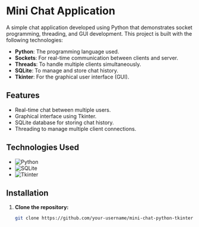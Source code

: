 # Mini Chat Application

A simple chat application developed using Python that demonstrates socket programming, threading, and GUI development. This project is built with the following technologies:

- **Python**: The programming language used.
- **Sockets**: For real-time communication between clients and server.
- **Threads**: To handle multiple clients simultaneously.
- **SQLite**: To manage and store chat history.
- **Tkinter**: For the graphical user interface (GUI).

## Features

- Real-time chat between multiple users.
- Graphical interface using Tkinter.
- SQLite database for storing chat history.
- Threading to manage multiple client connections.

## Technologies Used

- ![Python](https://img.shields.io/badge/Python-3776AB?style=flat-square&logo=python&logoColor=ffffff)
- ![SQLite](https://img.shields.io/badge/SQLite-003B57?style=flat-square&logo=sqlite&logoColor=ffffff)
- ![Tkinter](https://img.shields.io/badge/Tkinter-000000?style=flat-square&logo=tkinter&logoColor=ffffff)

## Installation

1. **Clone the repository:**

   ```bash
   git clone https://github.com/your-username/mini-chat-python-tkinter.git
   ```

